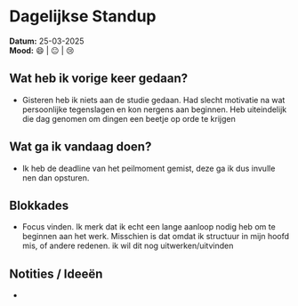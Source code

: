 # Dagelijkse Standup

**Datum:** 25-03-2025  
**Mood:** 😄 | 😐 | 😢  

## Wat heb ik vorige keer gedaan?
- Gisteren heb ik niets aan de studie gedaan. Had slecht motivatie na wat persoonlijke tegenslagen en kon nergens aan beginnen. Heb uiteindelijk die dag genomen om dingen een beetje op orde te krijgen

## Wat ga ik vandaag doen?
- Ik heb de deadline van het peilmoment gemist, deze ga ik dus invulle nen dan opsturen.

## Blokkades
- Focus vinden. Ik merk dat ik echt een lange aanloop nodig heb om te beginnen aan het werk. Misschien is dat omdat ik structuur in mijn hoofd mis, of andere redenen. ik wil dit nog uitwerken/uitvinden

## Notities / Ideeën
- 
